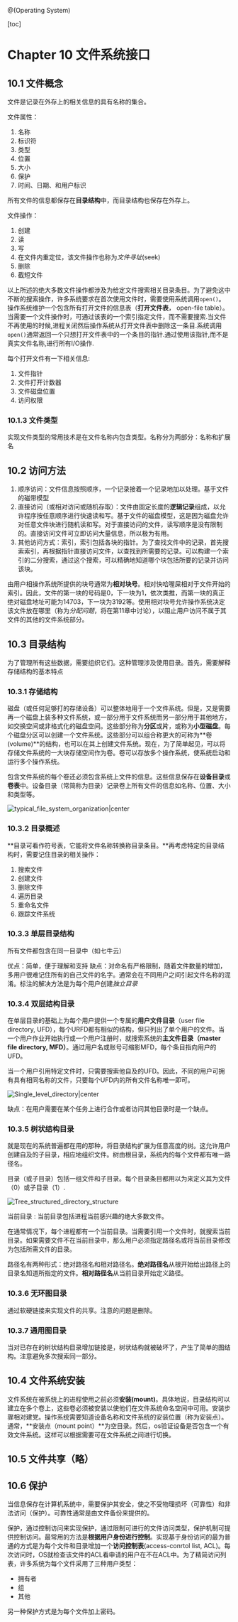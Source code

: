 @(Operating System)

[toc]

# Chapter 10 文件系统接口

## 10.1 文件概念

文件是记录在外存上的相关信息的具有名称的集合。

文件属性：
1. 名称
2. 标识符
3. 类型
4. 位置
5. 大小
6. 保护
7. 时间、日期、和用户标识

所有文件的信息都保存在**目录结构**中，而目录结构也保存在外存上。

文件操作：
1. 创建
2. 读
3. 写
4. 在文件内重定位，该文件操作也称为*文件寻址*(seek)
5. 删除
6. 截短文件

以上所述的绝大多数文件操作都涉及为给定文件搜索相关目录条目。为了避免这中不断的搜索操作，许多系统要求在首次使用文件时，需要使用系统调用`open()`。操作系统维护一个包含所有打开文件的信息表（**打开文件表**， open-file table）。当需要一个文件操作时，可通过该表的一个索引指定文件，而不需要搜索.当文件不再使用的时候,进程关闭然后操作系统从打开文件表中删除这一条目.系统调用`open()`通常返回一个只想打开文件表中的一个条目的指针.通过使用该指针,而不是真实文件名称,进行所有I/O操作.

每个打开文件有一下相关信息:
1. 文件指针
2. 文件打开计数器
3. 文件磁盘位置
4. 访问权限

### 10.1.3 文件类型

实现文件类型的常用技术是在文件名称内包含类型。名称分为两部分：名称和扩展名

## 10.2 访问方法

1. 顺序访问：文件信息按照顺序，一个记录接着一个记录地加以处理。基于文件的磁带模型
2. 直接访问（或相对访问或随机存取）：文件由固定长度的**逻辑记录**组成，以允许程序按任意顺序进行快速读和写。基于文件的磁盘模型，这是因为磁盘允许对任意文件块进行随机读和写。对于直接访问的文件，读写顺序是没有限制的。直接访问文件可立即访问大量信息，所以极为有用。
3. 其他访问方式：索引，索引包括各块的指针。为了查找文件中的记录，首先搜索索引，再根据指针直接访问文件，以查找到所需要的记录。可以构建一个索引的二分搜索，通过这个搜索，可以精确地知道哪个块包括所要的记录并访问该块。

由用户相操作系统所提供的块号通常为**相对块号**。相对快哈喔屎相对于文件开始的索引。因此，文件的第一块的号码是0，下一块为1，依次类推，而第一块的真正绝对磁盘地址可能为14703，下一块为3192等。使用相对块号允许操作系统决定该文件放在哪里（称为*分配问题*，将在第11章中讨论），以阻止用户访问不属于其文件的其他的文件系统部分。

## 10.3 目录结构

为了管理所有这些数据，需要组织它们。这种管理涉及使用目录。首先，需要解释存储结构的基本特点

### 10.3.1 存储结构

磁盘（或任何足够打的存储设备）可以整体地用于一个文件系统。但是，又是需要再一个磁盘上装多种文件系统，或一部分用于文件系统而另一部分用于其他地方，如交换空间或非格式化的磁盘空间。这些部分称为**分区**或**片**，或称为**小型磁盘**。每个磁盘分区可以创建一个文件系统。这些部分可以组合称更大的可称为**卷(volume)**的结构，也可以在其上创建文件系统。现在，为了简单起见，可以将存储文件系统的一大块存储空间作为卷。卷可以存放多个操作系统，使系统启动和运行多个操作系统。

包含文件系统的每个卷还必须包含系统上文件的信息。这些信息保存在**设备目录**或**卷表**中。设备目录（常简称为目录）记录卷上所有文件的信息如名称、位置、大小和类型等。

![typical_file_system_organization|center](http://or5jajfqs.bkt.clouddn.com/osnote/chapter10/typical_file_system_organization.png)

### 10.3.2 目录概述

**目录可看作符号表，它能将文件名称转换称目录条目。**再考虑特定的目录结构时，需要记住目录的相关操作：
1. 搜索文件
2. 创建文件
3. 删除文件
4. 遍历目录
5. 重命名文件
6. 跟踪文件系统

### 10.3.3 单层目录结构
所有文件都包含在同一目录中（如七牛云）


优点：简单，便于理解和支持
缺点：对命名有严格限制，随着文件数量的增加，多用户很难记住所有的自己文件的名字。通常会在不同用户之间引起文件名称的混淆。标注的解决方法是为每个用户创建*独立目录*


### 10.3.4 双层结构目录

在单层目录的基础上为每个用户提供一个专属的**用户文件目录**（user file directory, UFD），每个URFD都有相似的结构，但只列出了单个用户的文件。当一个用户作业开始执行或一个用户注册时，就搜索系统的**主文件目录（master file directory, MFD）**。通过用户名或账号可缩影MFD，每个条目指向用户的UFD。

当一个用户引用特定文件时，只需要搜索他自及的UFD。因此，不同的用户可拥有具有相同名称的文件，只要每个UFD内的所有文件名称唯一即可。

![Single_level_directory|center](http://or5jajfqs.bkt.clouddn.com/osnote/chapter10/Single_level_directory.png)

缺点：在用户需要在某个任务上进行合作或者访问其他目录时是一个缺点。

### 10.3.5 树状结构目录

就是现在的系统普遍都在用的那种，将目录结构扩展为任意高度的树。这允许用户创建自及的子目录，相应地组织文件。树由根目录，系统内的每个文件都有唯一路径名。

目录（或子目录）包括一组文件和子目录。每个目录条目都用以为来定义其为文件（0）或子目录（1）.

![Tree_structured_directory_structure](http://or5jajfqs.bkt.clouddn.com/osnote/chapter10/Tree_structured_directory_structure.png)

当前目录
:	当前目录包括进程当前感兴趣的绝大多数文件。

在通常情况下，每个进程都有一个当前目录。当需要引用一个文件时，就搜索当前目录。如果需要文件不在当前目录中，那么用户必须指定路径名或将当前目录修改为包括所需文件的目录。

路径名有两种形式：绝对路径名和相对路径名。**绝对路径名**从根开始给出路径上的目录名知道所指定的文件。**相对路径名**从当前目录开始定义路径。

### 10.3.6 无环图目录

通过软硬链接来实现文件的共享。注意的问题是删除。


### 10.3.7 通用图目录

当对已存在的树状结构目录增加链接是，树状结构就被破坏了，产生了简单的图结构。注意避免多次搜索同一部分。

## 10.4 文件系统安装

文件系统在被系统上的进程使用之前必须**安装(mount)**。具体地说，目录结构可以建立在多个卷上，这些卷必须被安装以使他们在文件系统命名空间中可用。安装步骤相对建党。操作系统需要知道设备名称和文件系统的安装位置（称为安装点）。通常，**安装点（mount point）**为空目录。然后，os验证设备是否包含一个有效文件系统。这样可以根据需要可在文件系统之间进行切换。

## 10.5 文件共享（略）

## 10.6 保护

当信息保存在计算机系统中，需要保护其安全，使之不受物理损坏（可靠性）和非法访问（保护）。可靠性通常是由文件备份来提供的。

保护，通过控制访问来实现保护，通过限制可进行的文件访问类型，保护机制可提供控制访问。最常用的方法是**根据用户身份进行控制**。实现基于身份访问的最为普通的方式是为每个文件和目录增加一个**访问控制表**(access-conrtol list, ACL)。每次访问时，OS就检查该文件的ACL看申请的用户在不在ACL中。为了精简访问列表，许多系统为每个文件采用了三种用户类型：
- 拥有者
- 组
- 其他

另一种保护方式是为每个文件加上密码。